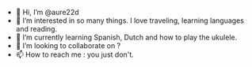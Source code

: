 - 👋 Hi, I’m @aure22d
- 👀 I’m interested in so many things. I love traveling, learning languages and reading.
- 🌱 I’m currently learning Spanish, Dutch and how to play the ukulele.
- 💞️ I’m looking to collaborate on ?
- 📫 How to reach me : you just don't.

<!---
aure22d/aure22d is a ✨ special ✨ repository because its `README.md` (this file) appears on your GitHub profile.
You can click the Preview link to take a look at your changes.
--->
